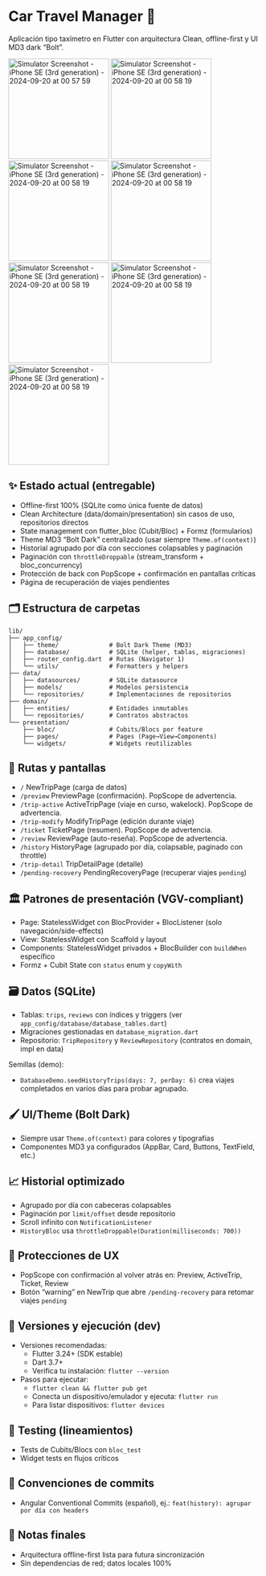 # Car Travel Manager 🚗

Aplicación tipo taxímetro en Flutter con arquitectura Clean, offline-first y UI MD3 dark “Bolt”.

  <img src="https://github.com/user-attachments/assets/3a29b353-1b1b-4b57-aa37-92decf77b86b" alt="Simulator Screenshot - iPhone SE (3rd generation) - 2024-09-20 at 00 57 59" width="200"/>

  <img src="https://github.com/user-attachments/assets/7504d622-bf08-42a0-9b3f-40aed4775d61" alt="Simulator Screenshot - iPhone SE (3rd generation) - 2024-09-20 at 00 58 19" width="200"/>

  <img src="https://github.com/user-attachments/assets/2f3a54bf-54c7-4efb-8b14-a286e732599b" alt="Simulator Screenshot - iPhone SE (3rd generation) - 2024-09-20 at 00 58 19" width="200"/>

  <img src="https://github.com/user-attachments/assets/880a9c9d-1897-495c-82c6-42435999e1d0" alt="Simulator Screenshot - iPhone SE (3rd generation) - 2024-09-20 at 00 58 19" width="200"/>

  <img src="https://github.com/user-attachments/assets/632e2153-257a-468c-88a1-3f9716f944fe" alt="Simulator Screenshot - iPhone SE (3rd generation) - 2024-09-20 at 00 58 19" width="200"/>
  
  <img src="https://github.com/user-attachments/assets/6d257999-0303-40c4-9a0d-d1d743911f0c" alt="Simulator Screenshot - iPhone SE (3rd generation) - 2024-09-20 at 00 58 19" width="200"/>

  <img src="https://github.com/user-attachments/assets/c0f482f8-8e06-47a3-9ba7-d2933c4b914b" alt="Simulator Screenshot - iPhone SE (3rd generation) - 2024-09-20 at 00 58 19" width="200"/>
  



## ✨ Estado actual (entregable)

- Offline-first 100% (SQLite como única fuente de datos)
- Clean Architecture (data/domain/presentation) sin casos de uso, repositorios directos
- State management con flutter_bloc (Cubit/Bloc) + Formz (formularios)
- Theme MD3 “Bolt Dark” centralizado (usar siempre `Theme.of(context)`)
- Historial agrupado por día con secciones colapsables y paginación
- Paginación con `throttleDroppable` (stream_transform + bloc_concurrency)
- Protección de back con PopScope + confirmación en pantallas críticas
- Página de recuperación de viajes pendientes

## 🗂️ Estructura de carpetas

```
lib/
├── app_config/
│   ├── theme/              # Bolt Dark Theme (MD3)
│   ├── database/           # SQLite (helper, tablas, migraciones)
│   ├── router_config.dart  # Rutas (Navigator 1)
│   └── utils/              # Formatters y helpers
├── data/
│   ├── datasources/        # SQLite datasource
│   ├── models/             # Modelos persistencia
│   └── repositories/       # Implementaciones de repositorios
├── domain/
│   ├── entities/           # Entidades inmutables
│   └── repositories/       # Contratos abstractos
└── presentation/
    ├── bloc/               # Cubits/Blocs por feature
    ├── pages/              # Pages (Page→View→Components)
    └── widgets/            # Widgets reutilizables
```

## 🧭 Rutas y pantallas

- `/` NewTripPage (carga de datos)
- `/preview` PreviewPage (confirmación). PopScope de advertencia.
- `/trip-active` ActiveTripPage (viaje en curso, wakelock). PopScope de advertencia.
- `/trip-modify` ModifyTripPage (edición durante viaje)
- `/ticket` TicketPage (resumen). PopScope de advertencia.
- `/review` ReviewPage (auto-reseña). PopScope de advertencia.
- `/history` HistoryPage (agrupado por día, colapsable, paginado con throttle)
- `/trip-detail` TripDetailPage (detalle)
- `/pending-recovery` PendingRecoveryPage (recuperar viajes `pending`)

## 🏛️ Patrones de presentación (VGV-compliant)

- Page: StatelessWidget con BlocProvider + BlocListener (solo navegación/side-effects)
- View: StatelessWidget con Scaffold y layout
- Components: StatelessWidget privados + BlocBuilder con `buildWhen` específico
- Formz + Cubit State con `status` enum y `copyWith`

## 🗃️ Datos (SQLite)

- Tablas: `trips`, `reviews` con índices y triggers (ver `app_config/database/database_tables.dart`)
- Migraciones gestionadas en `database_migration.dart`
- Repositorio: `TripRepository` y `ReviewRepository` (contratos en domain, impl en data)

Semillas (demo):
- `DatabaseDemo.seedHistoryTrips(days: 7, perDay: 6)` crea viajes completados en varios días para probar agrupado.

## 🖌️ UI/Theme (Bolt Dark)

- Siempre usar `Theme.of(context)` para colores y tipografías
- Componentes MD3 ya configurados (AppBar, Card, Buttons, TextField, etc.)

## 📈 Historial optimizado

- Agrupado por día con cabeceras colapsables
- Paginación por `limit/offset` desde repositorio
- Scroll infinito con `NotificationListener`
- `HistoryBloc` usa `throttleDroppable(Duration(milliseconds: 700))`

## 🔐 Protecciones de UX

- PopScope con confirmación al volver atrás en: Preview, ActiveTrip, Ticket, Review
- Botón “warning” en NewTrip que abre `/pending-recovery` para retomar viajes `pending`

## 🔧 Versiones y ejecución (dev)

- Versiones recomendadas:
  - Flutter 3.24+ (SDK estable)
  - Dart 3.7+
  - Verifica tu instalación: `flutter --version`
- Pasos para ejecutar:
  - `flutter clean && flutter pub get`
  - Conecta un dispositivo/emulador y ejecuta: `flutter run`
  - Para listar dispositivos: `flutter devices`

## 🧪 Testing (lineamientos)

- Tests de Cubits/Blocs con `bloc_test`
- Widget tests en flujos críticos

## 📝 Convenciones de commits

- Angular Conventional Commits (español), ej.: `feat(history): agrupar por día con headers`

## 📄 Notas finales

- Arquitectura offline-first lista para futura sincronización
- Sin dependencias de red; datos locales 100%
